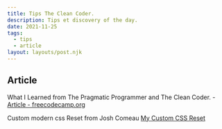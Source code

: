 ```yaml
---
title: Tips The Clean Coder.
description: Tips et discovery of the day.
date: 2021-11-25
tags:
  - tips
  - article
layout: layouts/post.njk
---
```


## Article

What I Learned from The Pragmatic Programmer and The Clean Coder. - [Article - freecodecamp.org](https://www.freecodecamp.org/news/lessons-learned-from-the-pragmatic-programmer-and-the-clean-coder/)

Custom modern css Reset from Josh Comeau [My Custom CSS Reset](https://www.joshwcomeau.com/css/custom-css-reset/)
